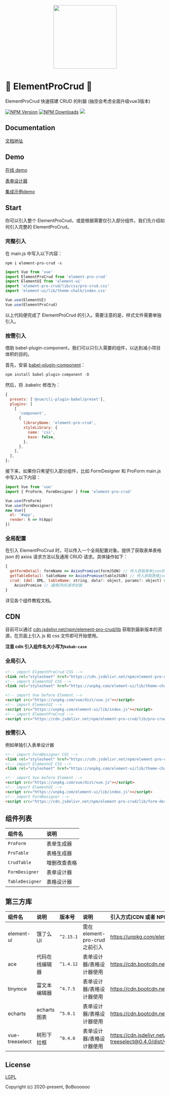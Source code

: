 <p align="center">
  <img width="200" src="https://img.imgdb.cn/item/601a417c3ffa7d37b3d3b19a.png">
</p>

# 🎉 ElementProCrud 🎉

ElementProCrud 快速搭建 CRUD 的利器 (抽空会考虑全面升级vue3版本)

[![NPM Version](http://img.shields.io/npm/v/element-pro-crud.svg?style=flat)](https://www.npmjs.org/package/element-pro-crud)
[![NPM Downloads](https://img.shields.io/npm/dm/element-pro-crud.svg?style=flat)](https://www.npmjs.org/package/element-pro-crud)
![](https://img.shields.io/badge/license-MIT-000000.svg)

## Documentation
[文档地址](http://procrud.fun/)
## Demo
[在线 demo](http://server.boboooooo.top:9997)

[表单设计器](http://server.boboooooo.top:9997/#/form)

[集成示例demo](http://server.boboooooo.top:9998)
## Start

你可以引入整个 ElementProCrud，或是根据需要仅引入部分组件。我们先介绍如何引入完整的 ElementProCrud。

### 完整引入

在 main.js 中写入以下内容：

```
npm i element-pro-crud -s
```

```javascript
import Vue from 'vue'
import ElementProCrud from 'element-pro-crud'
import ElementUI from 'element-ui'
import 'element-pro-crud/lib/css/pro-crud.css'
import 'element-ui/lib/theme-chalk/index.css'

Vue.use(ElementUI)
Vue.use(ElementProCrud)
```

以上代码便完成了 ElementProCrud 的引入。需要注意的是，样式文件需要单独引入。

### 按需引入

借助 babel-plugin-component，我们可以只引入需要的组件，以达到减小项目体积的目的。

首先，安装 [babel-plugin-component](https://www.npmjs.com/package/babel-plugin-component)：

```javascript
npm install babel-plugin-component -D
```

然后，将 .babelrc 修改为：

```javascript
{
  presets: ['@vue/cli-plugin-babel/preset'],
  plugins: [
    [
      'component',
      {
        libraryName: 'element-pro-crud',
        styleLibrary: {
          name: 'css',
          base: false,
        },
      },
    ],
  ],
};
```

接下来，如果你只希望引入部分组件，比如 FormDesigner 和 ProForm main.js 中写入以下内容：

```javascript
import Vue from 'vue'
import { ProForm, FormDesigner } from 'element-pro-crud'

Vue.use(ProForm)
Vue.use(FormDesigner)
new Vue({
  el: '#app',
  render: h => h(App)
})
```

### 全局配置

在引入 ElementProCrud 时，可以传入一个全局配置对象。提供了获取表单表格 json 的 axios 请求方法以及通用 CRUD 请求。具体操作如下：

```javascript
{
  getFormDetail: formName => AxiosPromise(formJSON) // 传入获取表单json的axios请求
  getTableDetail: tableName => AxiosPromise(tableJSON) // 传入获取表格json的axios请求
  crud: (dml: DML, tableName: string, data?: object, params?: object) =>
    AxiosPromise // 通用CRUD请求封装
}
```

详见各个组件教程文档。

## CDN

目前可以通过 [cdn.jsdelivr.net/npm/element-pro-crud/lib](https://cdn.jsdelivr.net/npm/element-pro-crud/lib/) 获取到最新版本的资源，在页面上引入 js 和 css 文件即可开始使用。

**注意 cdn 引入组件名大小写为`kebab-case`**

### 全局引入

```html
<!-- import ElementProCrud CSS -->
<link rel="stylesheet" href="https://cdn.jsdelivr.net/npm/element-pro-crud/lib/css/pro-crud.css" />
<!-- import ElementUI CSS -->
<link rel="stylesheet" href="https://unpkg.com/element-ui/lib/theme-chalk/index.css"/>

<!-- import Vue before Element -->
<script src="https://unpkg.com/vue/dist/vue.js"></script>
<!-- import ElementUI -->
<script src="https://unpkg.com/element-ui/lib/index.js"></script>
<!-- import ElementProCrud -->
<script src="https://cdn.jsdelivr.net/npm/element-pro-crud/lib/pro-crud.js"></script>
```

### 按需引入

例如单独引入表单设计器

```html
<!-- import FormDesigner CSS -->
<link rel="stylesheet" href="https://cdn.jsdelivr.net/npm/element-pro-crud/lib/css/form-designer.css" />
<!-- import ElementUI CSS -->
<link rel="stylesheet" href="https://unpkg.com/element-ui/lib/theme-chalk/index.css"/>

<!-- import Vue before Element -->
<script src="https://unpkg.com/vue/dist/vue.js"></script>
<!-- import ElementUI -->
<script src="https://unpkg.com/element-ui/lib/index.js"></script>
<!-- import FormDesigner -->
<script src="https://cdn.jsdelivr.net/npm/element-pro-crud/lib/form-designer.js"></script>
```

## 组件列表

| 组件名          | 说明         |
| :-------------- | :----------- |
| `ProForm`       | 表单生成器   |
| `ProTable`      | 表格生成器   |
| `CrudTable`     | 增删改查表格 |
| `FormDesigner`  | 表单设计器   |
| `TableDesigner` | 表格设计器   |

## 第三方库

| 组件名         | 说明           | 版本号    | 说明                           | 引入方式(CDN 或者 NPM 引入均可)                                                           |
| :------------- | :------------- | :-------- | :----------------------------- | :---------------------------------------------------------------------------------------- |
| element-ui     | 饿了么 UI      | `^2.15.1` | 需在 element-pro-crud 之前引入 | https://unpkg.com/element-ui/lib/index.js                                                 |
| ace            | 代码在线编辑器 | `^1.4.12` | 表单设计器/表格设计器使用      | https://cdn.bootcdn.net/ajax/libs/ace/test/ace.js                                         |
| tinymce        | 富文本编辑器   | `^4.7.5`  | 表单设计器/表格设计器使用      | https://cdn.bootcdn.net/ajax/libs/tinymce/4.7.5/tinymce.min.js                            |
| echarts        | echarts 图表   | `^5.0.1`  | 表单设计器/表格设计器使用      | https://cdn.bootcdn.net/ajax/libs/echarts/5.0.1/echarts.min.js                            |
| vue-treeselect | 树形下拉框     | `^0.4.0`  | 表单设计器/表格设计器使用      | https://cdn.jsdelivr.net/npm/@riophae/vue-treeselect@0.4.0/dist/vue-treeselect.umd.min.js |
## License

[LGPL](https://opensource.org/licenses/LGPL-3.0)

Copyright (c) 2020-present, BoBoooooo
